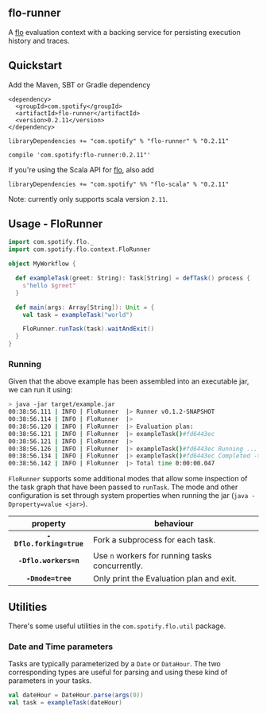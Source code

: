 flo-runner
----------

A [flo] evaluation context with a backing service for persisting execution history and traces.

[flo]: https://github.com/spotify/flo


## Quickstart

Add the Maven, SBT or Gradle dependency

```
<dependency>
  <groupId>com.spotify</groupId>
  <artifactId>flo-runner</artifactId>
  <version>0.2.11</version>
</dependency>
```

```
libraryDependencies += "com.spotify" % "flo-runner" % "0.2.11"
```

```
compile 'com.spotify:flo-runner:0.2.11"'
```

If you're using the Scala API for [flo], also add

```
libraryDependencies += "com.spotify" %% "flo-scala" % "0.2.11"
```

Note: currently only supports scala version `2.11`.

## Usage - FloRunner

```scala
import com.spotify.flo._
import com.spotify.flo.context.FloRunner

object MyWorkflow {

  def exampleTask(greet: String): Task[String] = defTask() process {
    s"hello $greet"
  }

  def main(args: Array[String]): Unit = {
    val task = exampleTask("world")

    FloRunner.runTask(task).waitAndExit()
  }
}
```

### Running

Given that the above example has been assembled into an executable jar, we can run it using:

```sh
> java -jar target/example.jar
00:38:56.111 | INFO | FloRunner  |> Runner v0.1.2-SNAPSHOT
00:38:56.114 | INFO | FloRunner  |>
00:38:56.120 | INFO | FloRunner  |> Evaluation plan:
00:38:56.121 | INFO | FloRunner  |> exampleTask()#fd6443ec
00:38:56.121 | INFO | FloRunner  |>
00:38:56.126 | INFO | FloRunner  |> exampleTask()#fd6443ec Running ...
00:38:56.134 | INFO | FloRunner  |> exampleTask()#fd6443ec Completed -> hello world
00:38:56.142 | INFO | FloRunner  |> Total time 0:00:00.047
```

`FloRunner` supports some additional modes that allow some inspection of the task graph that have
been passed to `runTask`. The mode and other configuration is set through system properties when 
running the jar (`java -Dproperty=value <jar>`).

| property | behaviour |
|:---:|---|
| **`-Dflo.forking=true`** | Fork a subprocess for each task. |
| **`-Dflo.workers=n`** | Use `n` workers for running tasks concurrently. |
| **`-Dmode=tree`** | Only print the Evaluation plan and exit. |

## Utilities

There's some useful utilities in the `com.spotify.flo.util` package.

### Date and Time parameters

Tasks are typically parameterized by a `Date` or `DataHour`. The two corresponding types are 
useful for parsing and using these kind of parameters in your tasks.

```scala
val dateHour = DateHour.parse(args(0))
val task = exampleTask(dateHour)
```
